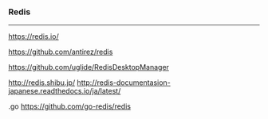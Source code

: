 ### Redis
---

https://redis.io/

https://github.com/antirez/redis

https://github.com/uglide/RedisDesktopManager

http://redis.shibu.jp/
http://redis-documentasion-japanese.readthedocs.io/ja/latest/

.go
https://github.com/go-redis/redis

```
```

```
```

```
```




























































